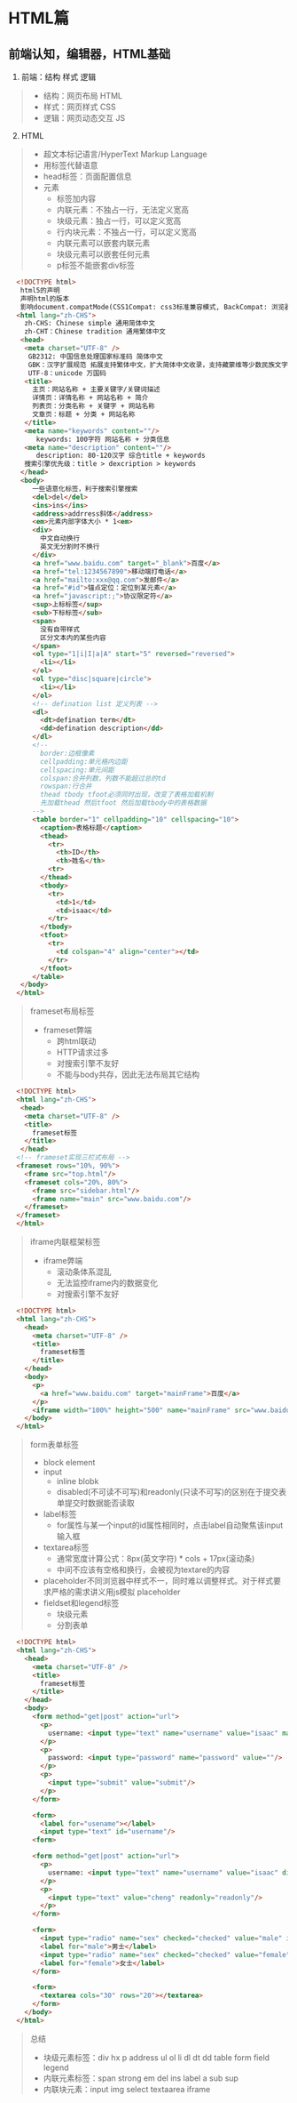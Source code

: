 # HTML篇
## 前端认知，编辑器，HTML基础
1. 前端：结构 样式 逻辑
  > - 结构：网页布局 HTML
  > - 样式：网页样式 CSS
  > - 逻辑：网页动态交互 JS 
2. HTML
  > - 超文本标记语言/HyperText Markup Language
  > - 用标签代替语意
  > - head标签：页面配置信息
  > - 元素
  >   - 标签加内容
  >   - 内联元素：不独占一行，无法定义宽高
  >   - 块级元素：独占一行，可以定义宽高
  >   - 行内块元素：不独占一行，可以定义宽高
  >   - 内联元素可以嵌套内联元素
  >   - 块级元素可以嵌套任何元素
  >   - p标签不能嵌套div标签
  ```html
    <!DOCTYPE html>
     html5的声明
     声明html的版本
     影响document.compatMode(CSS1Compat: css3标准兼容模式, BackCompat: 浏览器怪异兼容模式
    <html lang="zh-CHS">
      zh-CHS: Chinese simple 通用简体中文
      zh-CHT：Chinese tradition 通用繁体中文
     <head>
      <meta charset="UTF-8" />
       GB2312: 中国信息处理国家标准码 简体中文
       GBK：汉字扩展规范 拓展支持繁体中文，扩大简体中文收录，支持藏蒙维等少数民族文字
       UTF-8：unicode 万国码 
      <title>
        主页：网站名称 + 主要关键字/关键词描述
        详情页：详情名称 + 网站名称 + 简介
        列表页：分类名称 + 关键字 + 网站名称
        文章页：标题 + 分类 + 网站名称
      </title>
      <meta name="keywords" content=""/>
         keywords: 100字符 网站名称 + 分类信息
      <meta name="description" content=""/>
         description: 80-120汉字 综合title + keywords
      搜索引擎优先级：title > dexcription > keywords
     </head>
     <body>
        一些语意化标签，利于搜索引擎搜索
        <del>del</del>
        <ins>ins</ins>
        <address>addrress斜体</address>
        <em>元素内部字体大小 * 1<em>
        <div>
          中文自动换行
          英文无分割时不换行
        </div>
        <a href="www.baidu.com" target="_blank">百度</a>
        <a href="tel:1234567890">移动端打电话</a>
        <a href="mailto:xxx@qq.com">发邮件</a>
        <a href="#id">锚点定位：定位到某元素</a>
        <a href="javascript:;">协议限定符</a>
        <sup>上标标签</sup>
        <sub>下标标签</sub>
        <span>
          没有自带样式
          区分文本内的某些内容
        </span>
        <ol type="1|i|I|a|A" start="5" reversed="reversed">
          <li></li>
        </ol>
        <ol type="disc|square|circle">
          <li></li>
        </ol>
        <!-- defination list 定义列表 -->
        <dl>
          <dt>defination term</dt>
          <dd>defination description</dd>
        </dl>
        <!-- 
          border:边框像素
          cellpadding:单元格内边距
          cellspacing:单元间距
          colspan:合并列数，列数不能超过总的td
          rowspan:行合并
          thead tbody tfoot必须同时出现，改变了表格加载机制
          先加载thead 然后tfoot 然后加载tbody中的表格数据
        -->
        <table border="1" cellpadding="10" cellspacing="10">
          <caption>表格标题</caption>
          <thead>
            <tr>
              <th>ID</th>
              <th>姓名</th>
            <tr>  
          </thead>
          <tbody>
            <tr>
              <td>1</td>
              <td>isaac</td>
            </tr>
          </tbody>
          <tfoot>
            <tr>
              <td colspan="4" align="center"></td>
            </tr>
          </tfoot>
        </table>
     </body>
    </html>
  ```
  > frameset布局标签
  > - frameset弊端
  >   - 跨html联动
  >   - HTTP请求过多
  >   - 对搜索引擎不友好
  >   - 不能与body共存，因此无法布局其它结构
  ```html
    <!DOCTYPE html>
    <html lang="zh-CHS">
     <head>
      <meta charset="UTF-8" />
      <title>
        frameset标签
      </title>
     </head>
    <!-- frameset实现三栏式布局 -->
    <frameset rows="10%, 90%">
      <frame src="top.html"/>
      <frameset cols="20%, 80%">
        <frame src="sidebar.html"/>
        <frame name="main" src="www.baidu.com"/>
      </frameset>
    </frameset>    
    </html>
  ```
  > iframe内联框架标签
  > - iframe弊端
  >   - 滚动条体系混乱
  >   - 无法监控iframe内的数据变化
  >   - 对搜索引擎不友好
  ```html
    <!DOCTYPE html>
    <html lang="zh-CHS">
      <head>
        <meta charset="UTF-8" />
        <title>
          frameset标签
        </title>
      </head>
      <body>
        <p>
          <a href="www.baidu.com" target="mainFrame">百度</a>
        </p>
        <iframe width="100%" height="500" name="mainFrame" src="www.baidu.com" frameborder="1" scrolling="no|yes|auto"></iframe>
      </body>  
    </html>
  ```
  > form表单标签
  > - block element
  > - input
  >   - inline blobk
  >   - disabled(不可读不可写)和readonly(只读不可写)的区别在于提交表单提交时数据能否读取
  > - label标签
  >   - for属性与某一个input的id属性相同时，点击label自动聚焦该input输入框
  > - textarea标签
  >   - 通常宽度计算公式：8px(英文字符) * cols + 17px(滚动条)
  >   - 中间不应该有空格和换行，会被视为textare的内容
  > - placeholder不同浏览器中样式不一，同时难以调整样式。对于样式要求严格的需求讲义用js模拟
  placeholder
  > - fieldset和legend标签
  >   - 块级元素
  >   - 分割表单
  ```html
    <!DOCTYPE html>
    <html lang="zh-CHS">
      <head>
        <meta charset="UTF-8" />
        <title>
          frameset标签
        </title>
      </head>
      <body>
        <form method="get|post" action="url">
          <p>
            username: <input type="text" name="username" value="isaac" maxlength=5/>
          </p>
          <p>
            password: <input type="password" name="password" value=""/>
          </p>
          <p>
            <input type="submit" value="submit"/>
          </p>
        </form>

        <form>
          <label for="usename"></label>
          <input type="text" id="username"/>
        <form>

        <form method="get|post" action="url">
          <p>
            username: <input type="text" name="username" value="isaac" disabled="disabled"/>
          </p>
          <p>
            <input type="text" value="cheng" readonly="readonly"/>
          </p>
        </form>

        <form>
          <input type="radio" name="sex" checked="checked" value="male" id="male"/>
          <label for="male">男士</label>
          <input type="radio" name="sex" checked="checked" value="female" id="female"/>
          <label for="female">女士</label>
        </form>

        <form>
          <textarea cols="30" rows="20"></textarea>
        </form>
      </body>  
    </html>
  ```
  > 总结
  > - 块级元素标签：div hx p address ul ol li dl dt dd table form field legend
  > - 内联元素标签：span strong em del ins label a sub sup
  > - 内联块元素：input img select textaarea iframe